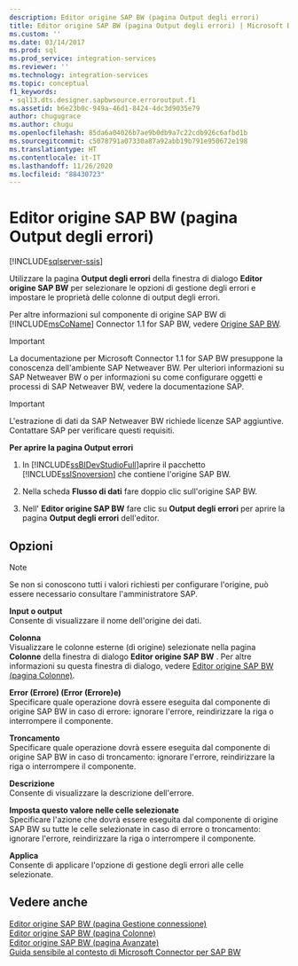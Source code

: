 ```yaml
---
description: Editor origine SAP BW (pagina Output degli errori)
title: Editor origine SAP BW (pagina Output degli errori) | Microsoft Docs
ms.custom: ''
ms.date: 03/14/2017
ms.prod: sql
ms.prod_service: integration-services
ms.reviewer: ''
ms.technology: integration-services
ms.topic: conceptual
f1_keywords:
- sql13.dts.designer.sapbwsource.erroroutput.f1
ms.assetid: b6e23b0c-949a-46d1-8424-4dc3d9035e79
author: chugugrace
ms.author: chugu
ms.openlocfilehash: 85da6a04026b7ae9b0db9a7c22cdb926c6afbd1b
ms.sourcegitcommit: c5078791a07330a87a92abb19b791e950672e198
ms.translationtype: HT
ms.contentlocale: it-IT
ms.lasthandoff: 11/26/2020
ms.locfileid: "88430723"
---
```

# <a name="sap-bw-source-editor-error-output-page"></a>Editor origine SAP BW (pagina Output degli errori)

[!INCLUDE[sqlserver-ssis](../../includes/applies-to-version/sqlserver-ssis.md)]


  Utilizzare la pagina **Output degli errori** della finestra di dialogo **Editor origine SAP BW** per selezionare le opzioni di gestione degli errori e impostare le proprietà delle colonne di output degli errori.  
  
 Per altre informazioni sul componente di origine SAP BW di [!INCLUDE[msCoName](../../includes/msconame-md.md)] Connector 1.1 for SAP BW, vedere [Origine SAP BW](../../integration-services/data-flow/sap-bw-source.md).  
  
> [!IMPORTANT]  
>  La documentazione per Microsoft Connector 1.1 for SAP BW presuppone la conoscenza dell'ambiente SAP Netweaver BW. Per ulteriori informazioni su SAP Netweaver BW o per informazioni su come configurare oggetti e processi di SAP Netweaver BW, vedere la documentazione SAP.  
  
> [!IMPORTANT]  
>  L'estrazione di dati da SAP Netweaver BW richiede licenze SAP aggiuntive. Contattare SAP per verificare questi requisiti.  
  
 **Per aprire la pagina Output errori**  
  
1.  In [!INCLUDE[ssBIDevStudioFull](../../includes/ssbidevstudiofull-md.md)]aprire il pacchetto [!INCLUDE[ssISnoversion](../../includes/ssisnoversion-md.md)] che contiene l'origine SAP BW.  
  
2.  Nella scheda **Flusso di dati** fare doppio clic sull'origine SAP BW.  
  
3.  Nell' **Editor origine SAP BW** fare clic su **Output degli errori** per aprire la pagina **Output degli errori** dell'editor.  
  
## <a name="options"></a>Opzioni  
  
> [!NOTE]  
>  Se non si conoscono tutti i valori richiesti per configurare l'origine, può essere necessario consultare l'amministratore SAP.  
  
 **Input o output**  
 Consente di visualizzare il nome dell'origine dei dati.  
  
 **Colonna**  
 Visualizzare le colonne esterne (di origine) selezionate nella pagina **Colonne** della finestra di dialogo **Editor origine SAP BW** . Per altre informazioni su questa finestra di dialogo, vedere [Editor origine SAP BW &#40;pagina Colonne&#41;](../../integration-services/data-flow/sap-bw-source-editor-columns-page.md).  
  
 **Error (Errore) (Error (Errore)e)**  
 Specificare quale operazione dovrà essere eseguita dal componente di origine SAP BW in caso di errore: ignorare l'errore, reindirizzare la riga o interrompere il componente.  
  
 **Troncamento**  
 Specificare quale operazione dovrà essere eseguita dal componente di origine SAP BW in caso di troncamento: ignorare l'errore, reindirizzare la riga o interrompere il componente.  
  
 **Descrizione**  
 Consente di visualizzare la descrizione dell'errore.  
  
 **Imposta questo valore nelle celle selezionate**  
 Specificare l'azione che dovrà essere eseguita dal componente di origine SAP BW su tutte le celle selezionate in caso di errore o troncamento: ignorare l'errore, reindirizzare la riga o interrompere il componente.  
  
 **Applica**  
 Consente di applicare l'opzione di gestione degli errori alle celle selezionate.  
  
## <a name="see-also"></a>Vedere anche  
 [Editor origine SAP BW &#40;pagina Gestione connessione&#41;](../../integration-services/data-flow/sap-bw-source-editor-connection-manager-page.md)   
 [Editor origine SAP BW &#40;pagina Colonne&#41;](../../integration-services/data-flow/sap-bw-source-editor-columns-page.md)   
 [Editor origine SAP BW &#40;pagina Avanzate&#41;](../../integration-services/data-flow/sap-bw-source-editor-advanced-page.md)   
 [Guida sensibile al contesto di Microsoft Connector per SAP BW](../../integration-services/microsoft-connector-for-sap-bw-f1-help.md)  
  
  
